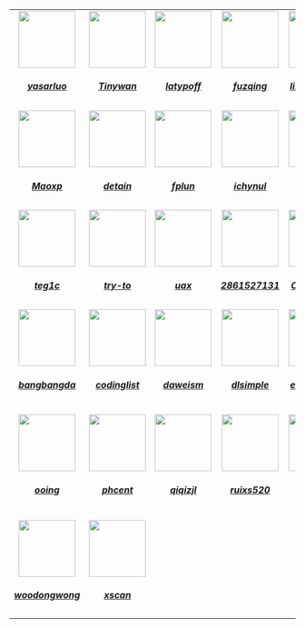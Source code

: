 <table>
  <tr>
    <td align="center">
      <a href="https://github.com/yasarluo">
        <img src="https://avatars.githubusercontent.com/u/60771720?v=4" width="100px;"/><h5>yasarluo</h3>
      </a>
    </td>
    <td align="center">
      <a href="https://github.com/Tinywan">
        <img src="https://avatars.githubusercontent.com/u/14959876?v=4" width="100px;"/><h5>Tinywan</h3>
      </a>
    </td>
    <td align="center">
      <a href="https://github.com/latypoff">
        <img src="https://avatars.githubusercontent.com/u/11870079?v=4" width="100px;"/><h5>latypoff</h3>
      </a>
    </td>
    <td align="center">
      <a href="https://github.com/fuzqing">
        <img src="https://avatars.githubusercontent.com/u/15156836?v=4" width="100px;"/><h5>fuzqing</h3>
      </a>
    </td>
    <td align="center">
      <a href="https://github.com/limingxinleo">
        <img src="https://avatars.githubusercontent.com/u/16648551?v=4" width="100px;"/><h5>limingxinleo</h3>
      </a>
    </td>
    <td align="center">
      <a href="https://github.com/krissss">
        <img src="https://avatars.githubusercontent.com/u/10680903?v=4" width="100px;"/><h5>krissss</h3>
      </a>
    </td>
    <td align="center">
      <a href="https://github.com/tianyiw2013">
        <img src="https://avatars.githubusercontent.com/u/4644588?v=4" width="100px;"/><h5>tianyiw2013</h3>
      </a>
    </td>
    <td align="center">
      <a href="https://github.com/zjkal">
        <img src="https://avatars.githubusercontent.com/u/15082976?v=4" width="100px;"/><h5>zjkal</h3>
      </a>
    </td>
  </tr>
  <tr>
    <td align="center">
      <a href="https://github.com/Maoxp">
        <img src="https://avatars.githubusercontent.com/u/37761489?v=4" width="100px;"/><h5>Maoxp</h3>
      </a>
    </td>
    <td align="center">
      <a href="https://github.com/detain">
        <img src="https://avatars.githubusercontent.com/u/1364504?v=4" width="100px;"/><h5>detain</h3>
      </a>
    </td>
    <td align="center">
      <a href="https://github.com/fplun">
        <img src="https://avatars.githubusercontent.com/u/38807395?v=4" width="100px;"/><h5>fplun</h3>
      </a>
    </td>
    <td align="center">
      <a href="https://github.com/ichynul">
        <img src="https://avatars.githubusercontent.com/u/10061650?v=4" width="100px;"/><h5>ichynul</h3>
      </a>
    </td>
    <td align="center">
      <a href="https://github.com/jetlong">
        <img src="https://avatars.githubusercontent.com/u/6326231?v=4" width="100px;"/><h5>jetlong</h3>
      </a>
    </td>
    <td align="center">
      <a href="https://github.com/leekung">
        <img src="https://avatars.githubusercontent.com/u/3615383?v=4" width="100px;"/><h5>leekung</h3>
      </a>
    </td>
    <td align="center">
      <a href="https://github.com/mouyong">
        <img src="https://avatars.githubusercontent.com/u/10336437?v=4" width="100px;"/><h5>mouyong</h3>
      </a>
    </td>
    <td align="center">
      <a href="https://github.com/mrtwenty">
        <img src="https://avatars.githubusercontent.com/u/4883839?v=4" width="100px;"/><h5>mrtwenty</h3>
      </a>
    </td>
  </tr>
  <tr>
    <td align="center">
      <a href="https://github.com/teg1c">
        <img src="https://avatars.githubusercontent.com/u/27796058?v=4" width="100px;"/><h5>teg1c</h3>
      </a>
    </td>
    <td align="center">
      <a href="https://github.com/try-to">
        <img src="https://avatars.githubusercontent.com/u/28919584?v=4" width="100px;"/><h5>try-to</h3>
      </a>
    </td>
    <td align="center">
      <a href="https://github.com/uax">
        <img src="https://avatars.githubusercontent.com/u/10324413?v=4" width="100px;"/><h5>uax</h3>
      </a>
    </td>
    <td align="center">
      <a href="https://github.com/2861527131">
        <img src="https://avatars.githubusercontent.com/u/55395892?v=4" width="100px;"/><h5>2861527131</h3>
      </a>
    </td>
    <td align="center">
      <a href="https://github.com/Chance-fyi">
        <img src="https://avatars.githubusercontent.com/u/37658940?v=4" width="100px;"/><h5>Chance-fyi</h3>
      </a>
    </td>
    <td align="center">
      <a href="https://github.com/ChuckWe">
        <img src="https://avatars.githubusercontent.com/u/32729062?v=4" width="100px;"/><h5>ChuckWe</h3>
      </a>
    </td>
    <td align="center">
      <a href="https://github.com/JenkingWang">
        <img src="https://avatars.githubusercontent.com/u/86818420?v=4" width="100px;"/><h5>JenkingWang</h3>
      </a>
    </td>
    <td align="center">
      <a href="https://github.com/Rango965">
        <img src="https://avatars.githubusercontent.com/u/91578172?v=4" width="100px;"/><h5>Rango965</h3>
      </a>
    </td>
  </tr>
  <tr>
    <td align="center">
      <a href="https://github.com/bangbangda">
        <img src="https://avatars.githubusercontent.com/u/13864407?v=4" width="100px;"/><h5>bangbangda</h3>
      </a>
    </td>
    <td align="center">
      <a href="https://github.com/codinglist">
        <img src="https://avatars.githubusercontent.com/u/49902313?v=4" width="100px;"/><h5>codinglist</h3>
      </a>
    </td>
    <td align="center">
      <a href="https://github.com/daweism">
        <img src="https://avatars.githubusercontent.com/u/15864429?v=4" width="100px;"/><h5>daweism</h3>
      </a>
    </td>
    <td align="center">
      <a href="https://github.com/dlsimple">
        <img src="https://avatars.githubusercontent.com/u/931459?v=4" width="100px;"/><h5>dlsimple</h3>
      </a>
    </td>
    <td align="center">
      <a href="https://github.com/eatmeatball">
        <img src="https://avatars.githubusercontent.com/u/28970107?v=4" width="100px;"/><h5>eatmeatball</h3>
      </a>
    </td>
    <td align="center">
      <a href="https://github.com/edenleung">
        <img src="https://avatars.githubusercontent.com/u/31346973?v=4" width="100px;"/><h5>edenleung</h3>
      </a>
    </td>
    <td align="center">
      <a href="https://github.com/guanhui07">
        <img src="https://avatars.githubusercontent.com/u/5820457?v=4" width="100px;"/><h5>guanhui07</h3>
      </a>
    </td>
    <td align="center">
      <a href="https://github.com/oladoyinbov">
        <img src="https://avatars.githubusercontent.com/u/73993087?v=4" width="100px;"/><h5>oladoyinbov</h3>
      </a>
    </td>
  </tr>
  <tr>
    <td align="center">
      <a href="https://github.com/ooing">
        <img src="https://avatars.githubusercontent.com/u/5188151?v=4" width="100px;"/><h5>ooing</h3>
      </a>
    </td>
    <td align="center">
      <a href="https://github.com/phcent">
        <img src="https://avatars.githubusercontent.com/u/70010565?v=4" width="100px;"/><h5>phcent</h3>
      </a>
    </td>
    <td align="center">
      <a href="https://github.com/qiqizjl">
        <img src="https://avatars.githubusercontent.com/u/7540584?v=4" width="100px;"/><h5>qiqizjl</h3>
      </a>
    </td>
    <td align="center">
      <a href="https://github.com/ruixs520">
        <img src="https://avatars.githubusercontent.com/u/33084036?v=4" width="100px;"/><h5>ruixs520</h3>
      </a>
    </td>
    <td align="center">
      <a href="https://github.com/santalex">
        <img src="https://avatars.githubusercontent.com/u/3119555?v=4" width="100px;"/><h5>santalex</h3>
      </a>
    </td>
    <td align="center">
      <a href="https://github.com/tingfeng-key">
        <img src="https://avatars.githubusercontent.com/u/13976521?v=4" width="100px;"/><h5>tingfeng-key</h3>
      </a>
    </td>
    <td align="center">
      <a href="https://github.com/wansxlysys">
        <img src="https://avatars.githubusercontent.com/u/38864787?v=4" width="100px;"/><h5>wansxlysys</h3>
      </a>
    </td>
    <td align="center">
      <a href="https://github.com/weijer">
        <img src="https://avatars.githubusercontent.com/u/12838756?v=4" width="100px;"/><h5>weijer</h3>
      </a>
    </td>
  </tr>
  <tr>
    <td align="center">
      <a href="https://github.com/woodongwong">
        <img src="https://avatars.githubusercontent.com/u/9292647?v=4" width="100px;"/><h5>woodongwong</h3>
      </a>
    </td>
    <td align="center">
      <a href="https://github.com/xscan">
        <img src="https://avatars.githubusercontent.com/u/8383395?v=4" width="100px;"/><h5>xscan</h3>
      </a>
    </td>
  </tr>
</table>
